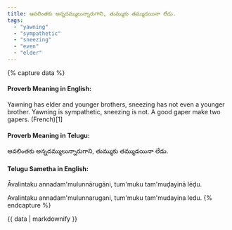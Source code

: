 ```yaml
---
title: ఆవలింతకు అన్నదమ్ములున్నారుగాని, తుమ్ముకు తమ్ముడయినా లేడు.
tags:
  - "yawning"
  - "sympathetic"
  - "sneezing"
  - "even"
  - "elder"
---
```


{% capture data %}
#### Proverb Meaning in English:
Yawning has elder and younger brothers, sneezing has not even a younger brother.
Yawning is sympathetic, sneezing is not.
A good gaper make two gapers. (French)[1]

#### Proverb Meaning in Telugu:
ఆవలింతకు అన్నదమ్ములున్నారుగాని, తుమ్ముకు తమ్ముడయినా లేడు.

#### Telugu Sametha in English:
Āvalintaku annadam'mulunnārugāni, tum'muku tam'muḍayinā lēḍu.

Avalintaku annadam'mulunnarugani, tum'muku tam'mudayina ledu.
{% endcapture %}

{{ data | markdownify }}

